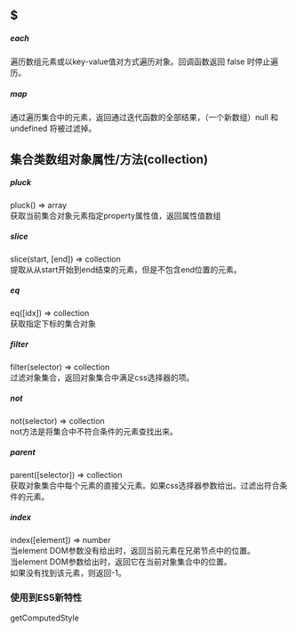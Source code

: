 ## $

##### each 
遍历数组元素或以key-value值对方式遍历对象。回调函数返回 false 时停止遍历。

##### map 
通过遍历集合中的元素，返回通过迭代函数的全部结果，（一个新数组）null 和 undefined 将被过滤掉。

## 集合类数组对象属性/方法(collection)

##### pluck
pluck() => array  
获取当前集合对象元素指定property属性值，返回属性值数组

##### slice
slice(start, [end]) => collection  
提取从从start开始到end结束的元素，但是不包含end位置的元素。

##### eq
eq([idx]) => collection  
获取指定下标的集合对象

##### filter
filter(selector) => collection  
过滤对象集合，返回对象集合中满足css选择器的项。

##### not
not(selector) => collection  
not方法是将集合中不符合条件的元素查找出来。

##### parent
parent([selector]) => collection  
获取对象集合中每个元素的直接父元素。如果css选择器参数给出。过滤出符合条件的元素。

##### index
index([element]) => number  
当element DOM参数没有给出时，返回当前元素在兄弟节点中的位置。  
当element DOM参数给出时，返回它在当前对象集合中的位置。  
如果没有找到该元素，则返回-1。

### 使用到ES5新特性
getComputedStyle

